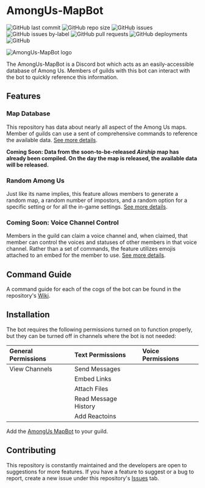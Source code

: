 <h1>AmongUs-MapBot</h1>

![GitHub last commit](https://img.shields.io/github/last-commit/JLpython-py/AmongUs-MapBot)
![GitHub repo size](https://img.shields.io/github/repo-size/JLpython-py/AmongUs-MapBot)
![GitHub issues](https://img.shields.io/github/issues/JLpython-py/AmongUs-MapBot)
![GitHub issues by-label](https://img.shields.io/github/issues/JLpython-py/AmongUs-MapBot/enhancement)
![GitHub pull requests](https://img.shields.io/github/issues-pr/JLpython-py/AmongUs-MapBot)
![GitHub deployments](https://img.shields.io/github/deployments/JLpython-py/AmongUs-MapBot/GitHub-pages)
![GitHub](https://img.shields.io/github/license/JLpython-py/AmongUs-MapBot)

![AmongUs-MapBot logo](https://user-images.githubusercontent.com/72679601/105618817-8441fe00-5da0-11eb-97ee-4756d629d01a.png)

The AmongUs-MapBot is a Discord bot which acts as an easily-accessible database of Among Us. Members of guilds with this bot can interact with the bot to quickly reference this information.

<h2>Features</h2>

<h3>Map Database</h2>

This repository has data about nearly all aspect of the Among Us maps. Member of guilds can use a sent of comprehensive commands to reference the available data. [See more details]().

**Coming Soon: Data from the soon-to-be-released _Airship_ map has already been compiled. On the day the map is released, the available data will be released.**

<h3>Random Among Us</h2>

Just like its name implies, this feature allows members to generate a random map, a random number of impostors, and a random option for a specific setting or for all the in-game settings. [See more details]().

<h3>Coming Soon: Voice Channel Control</h3>

Members in the guild can claim a voice channel and, when claimed, that member can control the voices and statuses of other members in that voice channel. Rather than a set of commands, the feature utilizes emojis attached to an embed for the member to use. [See more details]().

<h2>Command Guide</h2>

A command guide for each of the cogs of the bot can be found in the repository's [Wiki](https://github.com/JLpython-py/AmongUs-MapBot/wiki).

<h2>Installation</h2>

The bot requires the following permissions turned on to function properly, but they can be turned off in channels where the bot is not needed:

| General Permissions | Text Permissions | Voice Permissions |
| :--- | :--- | :--- |
| View Channels | Send Messages | |
| | Embed Links | |
| | Attach Files | |
| | Read Message History | |
| | Add Reactoins | |

Add the [AmongUs MapBot](https://discord.com/api/oauth2/authorize?client_id=793568531757137970&permissions=117824&scope=bot) to your guild.

<h2>Contributing</h2>

This repository is constantly maintained and the developers are open to suggestions for more features. If you have a feature to suggest or a bug to report, create a new issue under this repository's [Issues](https://github.com/JLpython-py/AmongUs-MapBot/issues) tab.
